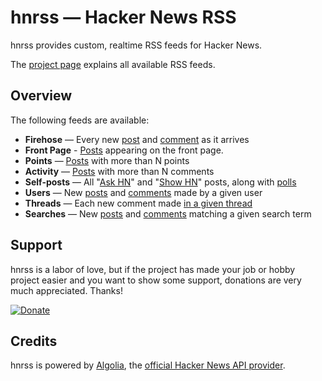 hnrss — Hacker News RSS
========================

hnrss provides custom, realtime RSS feeds for Hacker News.

The [project page](http://hnrss.org/) explains all available RSS feeds.

Overview
--------

The following feeds are available:

- **Firehose** — Every new [post](http://hnrss.org/newest) and [comment](http://hnrss.org/newcomments) as it arrives
- **Front Page** - [Posts](http://hnrss.org/frontpage) appearing on the front page.
- **Points** — [Posts](http://hnrss.org/newest?points=300) with more than N points
- **Activity** — [Posts](http://hnrss.org/newest?comments=250) with more than N comments
- **Self-posts** — All "[Ask HN](http://hnrss.org/ask)" and "[Show HN](http://hnrss.org/show)" posts, along with [polls](http://hnrss.org/polls)
- **Users** — New [posts](http://hnrss.org/submitted?id=tokenadult) and [comments](http://hnrss.org/threads?id=tptacek) made by a given user
- **Threads** — Each new comment made [in a given thread](http://hnrss.org/item?id=7864813)
- **Searches** — New [posts](http://hnrss.org/newest?q=git) and [comments](http://hnrss.org/newcomments?q=django) matching a given search term

Support
-------

hnrss is a labor of love, but if the project has made your job or
hobby project easier and you want to show some support, donations are
very much appreciated. Thanks!

[![Donate](https://img.shields.io/badge/Donate-PayPal-green.svg)](https://www.paypal.com/cgi-bin/webscr?cmd=_s-xclick&hosted_button_id=ZP9Q7QUNS3QYY)

Credits
-------

hnrss is powered by [Algolia](https://hn.algolia.com/api), the
[official Hacker News API provider](https://news.ycombinator.com/item?id=7547578).
